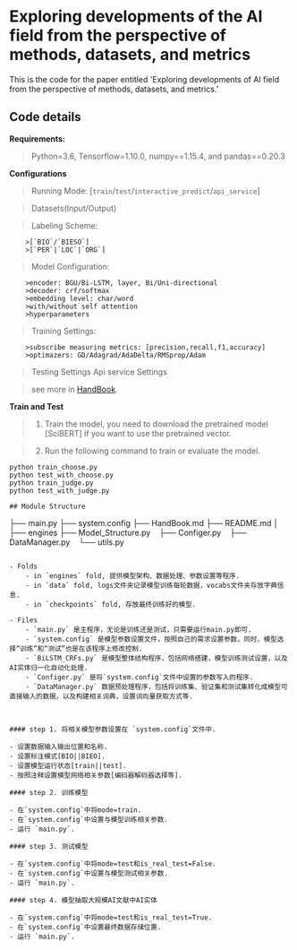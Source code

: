 # Exploring developments of the AI field from the perspective of methods, datasets, and metrics
This is the code for the paper entitled 'Exploring developments of AI field from the perspective of methods, datasets, and metrics.'

## Code details

**Requirements:**  
>Python=3.6, Tensorflow=1.10.0, numpy==1.15.4, and pandas==0.20.3

**Configurations** 
>Running Mode: [`train`/`test`/`interactive_predict`/`api_service`]

>Datasets(Input/Output)

>Labeling Scheme: 
```
    >[`BIO`/`BIESO`]
    >[`PER`|`LOC`|`ORG`]
```
>Model Configuration:
``` 
    >encoder: BGU/Bi-LSTM, layer, Bi/Uni-directional
    >decoder: crf/softmax
    >embedding level: char/word
    >with/without self attention
    >hyperparameters
```
>Training Settings: 
```
    >subscribe measuring metrics: [precision,recall,f1,accuracy]
    >optimazers: GD/Adagrad/AdaDelta/RMSprop/Adam
```
>Testing Settings
>Api service Settings
    
>see more in [HandBook](HandBook.md).

**Train and Test**  
>1. Train the model, you need to download the pretrained model [SciBERT] if you want to use the pretrained vector.

>2. Run the following command to train or evaluate the model.

```shell
python train_choose.py  
python test_with_choose.py
python train_judge.py  
python test_with_judge.py

## Module Structure
```

├── main.py
├── system.config
├── HandBook.md
├── README.md
│
├── engines
     ├── Model_Structure.py
     ├── Configer.py
     ├── DataManager.py
     └── utils.py

```

- Folds
    - in `engines` fold, 提供模型架构、数据处理、参数设置等程序.
    - in `data` fold, logs文件夹记录模型训练每轮数据，vocabs文件夹存放字典信息.
    - in `checkpoints` fold, 存放最终训练好的模型.
    
- Files
    - `main.py` 是主程序，无论是训练还是测试，只需要运行main.py即可.
    - `system.config` 是模型参数设置文件，按照自己的需求设置参数，同时，模型选择“训练”和“测试”也是在该程序上修改控制.
    - `BiLSTM_CRFs.py` 是模型整体结构程序，包括网络搭建，模型训练测试设置，以及AI实体归一化自动化处理.
    - `Configer.py` 是将`system.config`文件中设置的参数写入的程序.
    - `DataManager.py` 数据预处理程序，包括将训练集、验证集和测试集转化成模型可直接输入的数据，以及构建相关词典，设置词向量获取方式等.
 


#### step 1. 将相关模型参数设置在 `system.config`文件中.

- 设置数据输入输出位置和名称.
- 设置标注模式[BIO||BIEO].
- 设置模型运行状态[train||test].
- 按照注释设置模型网络相关参数[编码器解码器选择等].

#### step 2. 训练模型

- 在`system.config`中将mode=train.
- 在`system.config`中设置与模型训练相关参数.
- 运行 `main.py`.

#### step 3. 测试模型

- 在`system.config`中将mode=test和is_real_test=False.
- 在`system.config`中设置与模型测试相关参数.
- 运行 `main.py`.
    
#### step 4. 模型抽取大规模AI文献中AI实体

- 在`system.config`中将mode=test和is_real_test=True.
- 在`system.config`中设置最终数据存储位置.
- 运行 `main.py`.
